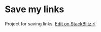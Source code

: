 # Save my links

Project for saving links.
[Edit on StackBlitz ⚡️](https://stackblitz.com/edit/react-aqkjxh)
